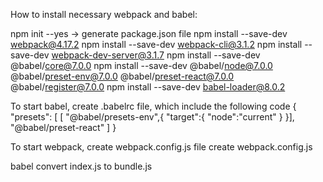How to install necessary webpack and babel:

npm init --yes -> generate package.json file
npm install --save-dev webpack@4.17.2
npm install --save-dev webpack-cli@3.1.2
npm install --save-dev webpack-dev-server@3.1.7
npm install --save-dev @babel/core@7.0.0
npm install --save-dev @babel/node@7.0.0 @babel/preset-env@7.0.0 @babel/preset-react@7.0.0 @babel/register@7.0.0
npm install --save-dev babel-loader@8.0.2

To start babel, create .babelrc file, which include the following code
{
    "presets": [
        [
            "@babel/presets-env",{
                "target":{
                    "node":"current"
                }
        }],
        "@babel/preset-react"
    ]
}

To start webpack, create webpack.config.js file
create webpack.config.js

babel convert index.js to bundle.js